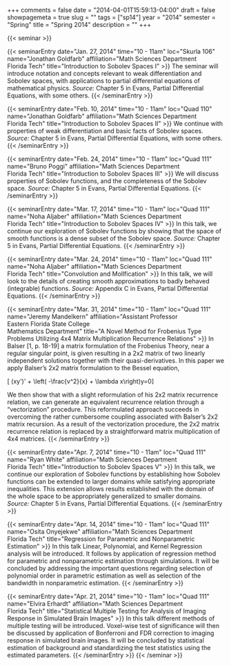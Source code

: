 +++
comments = false
date = "2014-04-01T15:59:13-04:00"
draft = false
showpagemeta = true
slug = ""
tags = ["sp14"]
year = "2014"
semester = "Spring"
title = "Spring 2014"
description = ""
+++

{{< seminar >}}

{{< seminarEntry date="Jan. 27, 2014" time="10 - 11am" loc="Skurla 106" name="Jonathan Goldfarb" affiliation="Math Sciences Department<br /> Florida Tech" title="Introduction to Sobolev Spaces I" >}}
 The seminar will introduce notation and concepts relevant to weak differentiation and Sobolev spaces, with applications to partial differential equations of mathematical physics. <em>Source:</em> Chapter 5 in Evans, Partial Differential Equations, with some others.
 {{< /seminarEntry >}}

{{< seminarEntry date="Feb. 10, 2014" time="10 - 11am" loc="Quad 110" name="Jonathan Goldfarb" affiliation="Math Sciences Department<br /> Florida Tech" title="Introduction to Sobolev Spaces II" >}}
We continue with properties of weak differentiation and basic facts of Sobolev spaces. <em>Source:</em> Chapter 5 in Evans, Partial Differential Equations, with some others.
{{< /seminarEntry >}}

{{< seminarEntry date="Feb. 24, 2014" time="10 - 11am" loc="Quad 111" name="Bruno Poggi" affiliation="Math Sciences Department<br /> Florida Tech" title="Introduction to Sobolev Spaces III" >}}
We will discuss properties of Sobolev functions, and the completeness of the Sobolev space. <em>Source:</em> Chapter 5 in Evans, Partial Differential Equations.
{{< /seminarEntry >}}

{{< seminarEntry date="Mar. 17, 2014" time="10 - 11am" loc="Quad 111" name="Noha Aljaber" affiliation="Math Sciences Department<br /> Florida Tech" title="Introduction to Sobolev Spaces IV" >}}
In this talk, we continue our exploration of Sobolev functions by showing that the space of smooth functions is a dense subset of the Sobolev space. <em>Source:</em> Chapter 5 in Evans, Partial Differential Equations.
{{< /seminarEntry >}}

{{< seminarEntry date="Mar. 24, 2014" time="10 - 11am" loc="Quad 111" name="Noha Aljaber" affiliation="Math Sciences Department<br /> Florida Tech" title="Convolution and Mollfication" >}}
In this talk, we will look to the details of creating smooth approximations to badly behaved (integrable) functions. <em>Source:</em> Appendix C in Evans, Partial Differential Equations.
{{< /seminarEntry >}}

{{< seminarEntry date="Mar. 31, 2014" time="10 - 11am" loc="Quad 111" name="Jeremy Mandelkern" affiliation="Assistant Professor<br /> Eastern Florida State College<br /> Mathematics Department" title="A Novel Method for Frobenius Type Problems Utilizing 4x4 Matrix Multiplication Recurrence Relations" >}}
 In Balser [1, p. 18-19] a matrix formulation of the Frobenius Theory, near a regular singular point, is given resulting in a 2x2 matrix of two linearly independent solutions together with their quasi-derivatives.  In this paper we apply Balser&rsquo;s 2x2 matrix formulation to the Bessel equation,</p>
 \[ (xy')' + \left( -\frac{v^2}{x} + \lambda x\right)y=0\]
 <p>We then show that with a slight reformulation of his 2x2 matrix recurrence relation, we can generate an equivalent recurrence relation through a &ldquo;vectorization&rdquo; procedure.  This reformulated approach succeeds in overcoming the rather cumbersome coupling associated with Balser&rsquo;s 2x2 matrix recursion.  As a result of the vectorization procedure, the 2x2 matrix recurrence relation is replaced by a straightforward matrix multiplication of 4x4 matrices.
 {{< /seminarEntry >}}

{{< seminarEntry date="Apr. 7, 2014" time="10 - 11am" loc="Quad 111" name="Ryan White" affiliation="Math Sciences Department<br /> Florida Tech" title="Introduction to Sobolev Spaces V" >}}
In this talk, we continue our exploration of Sobolev functions by establishing how Sobolev functions can be extended to larger domains while satisfying appropriate inequalities. This extension allows results established with the domain of the whole space to be appropriately generalized to smaller domains. <em>Source:</em> Chapter 5 in Evans, Partial Differential Equations.
{{< /seminarEntry >}}

{{< seminarEntry date="Apr. 14, 2014" time="10 - 11am" loc="Quad 111" name="Osita Onyejekwe" affiliation="Math Sciences Department<br /> Florida Tech" title="Regression for Parametric and Nonparametric Estimation" >}}
 In this talk Linear, Polynomial, and Kernel Regression analysis will be introduced. It follows by application of regression method for parametric and nonparametric estimation through simulations. It will be concluded by addressing the important questions regarding selection of polynomial order in parametric estimation as well as selection of the bandwidth in nonparametric estimation.
 {{< /seminarEntry >}}

{{< seminarEntry date="Apr. 21, 2014" time="10 - 11am" loc="Quad 111" name="Elvira Erhardt" affiliation="Math Sciences Department<br /> Florida Tech" title="Statistical Multiple Testing for Analysis of Imaging Response in Simulated Brain Images" >}}
 In this talk different methods of multiple testing will be introduced. Voxel-wise test of significance will then be discussed by application of Bonferroni and FDR correction to imaging response in simulated brain images. It will be concluded by statistical estimation of background and standardizing the test statistics using the estimated parameters.
 {{< /seminarEntry >}}
{{< /seminar >}}
